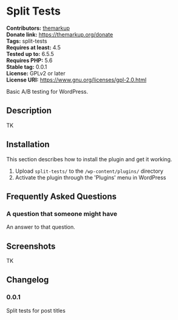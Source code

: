 # Split Tests #
**Contributors:** [themarkup](https://profiles.wordpress.org/themarkup/)  
**Donate link:** https://themarkup.org/donate  
**Tags:** split-tests  
**Requires at least:** 4.5  
**Tested up to:** 6.5.5  
**Requires PHP:** 5.6  
**Stable tag:** 0.0.1  
**License:** GPLv2 or later  
**License URI:** https://www.gnu.org/licenses/gpl-2.0.html  

Basic A/B testing for WordPress.

## Description ##

TK

## Installation ##

This section describes how to install the plugin and get it working.

1. Upload `split-tests/` to the `/wp-content/plugins/` directory
1. Activate the plugin through the 'Plugins' menu in WordPress

## Frequently Asked Questions ##

### A question that someone might have ###

An answer to that question.

## Screenshots ##

TK

## Changelog ##

### 0.0.1 ###
Split tests for post titles
